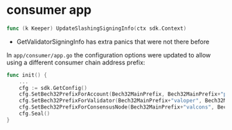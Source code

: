 # consumer app
```go
func (k Keeper) UpdateSlashingSigningInfo(ctx sdk.Context)
```
* GetValidatorSigningInfo has extra panics that were not there before

In `app/consumer/app.go` the configuration options were updated to allow using a different consumer chain address prefix:
```go
func init() {
	...
	cfg := sdk.GetConfig()
	cfg.SetBech32PrefixForAccount(Bech32MainPrefix, Bech32MainPrefix+"pub")
	cfg.SetBech32PrefixForValidator(Bech32MainPrefix+"valoper", Bech32MainPrefix+"valoperpub")
	cfg.SetBech32PrefixForConsensusNode(Bech32MainPrefix+"valcons", Bech32MainPrefix+"valconspub")
	cfg.Seal()
}
```